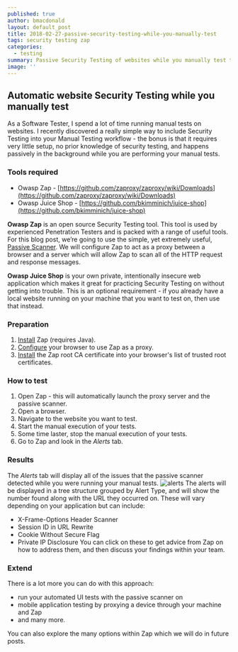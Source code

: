 ```yaml
---
published: true
author: bmacdonald
layout: default_post
title: 2018-02-27-passive-security-testing-while-you-manually-test
tags: security testing zap
categories:
  - testing
summary: Passive Security Testing of websites while you manually test them
image: ''
---
```

## Automatic website Security Testing while you manually test

As a Software Tester, I spend a lot of time running manual tests on websites. I recently discovered a really simple way to include Security Testing into your Manual Testing workflow  - the bonus is that it requires very little setup, no prior knowledge of security testing, and happens passively in the background while you are performing your manual tests.

### Tools required
- Owasp Zap - [https://github.com/zaproxy/zaproxy/wiki/Downloads](https://github.com/zaproxy/zaproxy/wiki/Downloads)
- Owasp Juice Shop - [https://github.com/bkimminich/juice-shop](https://github.com/bkimminich/juice-shop)

**Owasp Zap** is an open source Security Testing tool. This tool is used by experienced Penetration Testers and is packed with a range of useful tools. For this blog post, we’re going to use the simple, yet extremely useful, [Passive Scanner](https://github.com/zaproxy/zap-core-help/wiki/HelpStartConceptsPscan). We will configure Zap to act as a proxy between a browser and a server which will allow Zap to  scan all of the HTTP request and response messages.

**Owasp Juice Shop** is your own private, intentionally insecure web application which makes it great for practicing Security Testing on without getting into trouble. This is an optional requirement - if you already have a local website running on your machine that you want to test on, then use that instead.

### Preparation
1. [Install](https://github.com/zaproxy/zaproxy/wiki/Downloads) Zap (requires Java).
2. [Configure](https://github.com/zaproxy/zap-core-help/wiki/HelpStartProxies) your browser to use Zap as a proxy.
3. [Install](https://github.com/zaproxy/zap-core-help/wiki/HelpUiDialogsOptionsDynsslcert#install-zap-root-ca-certificate) the Zap root CA certificate into your browser's list of trusted root certificates.

### How to test
1. Open Zap - this will automatically launch the proxy server and the passive scanner.
2. Open a browser.
3. Navigate to the website you want to test.
4. Start the manual execution of your tests.
5. Some time laster, stop the manual execution of your tests.
6. Go to Zap and look in the _Alerts_ tab.

### Results
The _Alerts_ tab will display all of the issues that the passive scanner detected while you were running your manual tests. 
![alerts]({{site.baseurl}}/bmacdonald/assets/Alert.jpg)
The alerts will be displayed in a tree structure grouped by Alert Type, and will show the number found along with the URL they occurred on. 
These will vary depending on your application but can include:
 - X-Frame-Options Header Scanner
 - Session ID in URL Rewrite
 - Cookie Without Secure Flag
 - Private IP Disclosure
You can click on these to get advice from Zap on how to address them, and then discuss your findings within your team. 

### Extend
There is a lot more you can do with this approach: 
- run your automated UI tests with the passive scanner on
- mobile application testing by proxying a device through your machine and Zap
- and many more. 

You can also explore the many options within Zap which we will do in future posts. 
